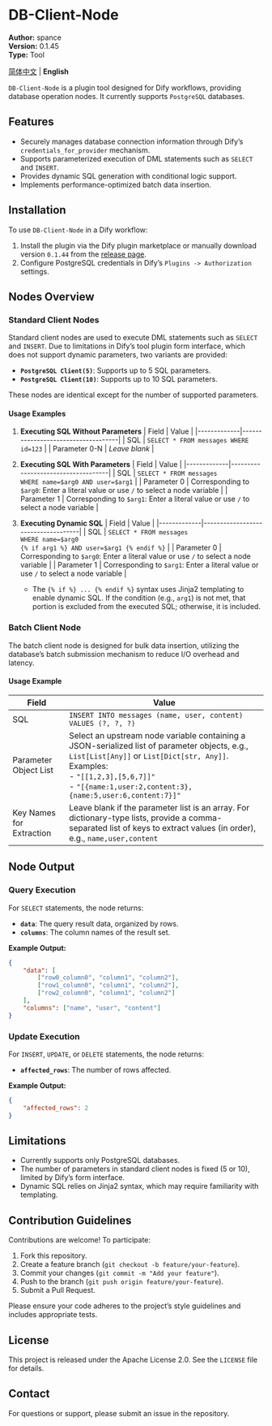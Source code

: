 # DB-Client-Node

**Author:** spance  
**Version:** 0.1.45  
**Type:** Tool  

[简体中文](./README_CN.md) | **English**

`DB-Client-Node` is a plugin tool designed for Dify workflows, providing database operation nodes. It currently supports `PostgreSQL` databases.

## Features
- Securely manages database connection information through Dify’s `credentials_for_provider` mechanism.
- Supports parameterized execution of DML statements such as `SELECT` and `INSERT`.
- Provides dynamic SQL generation with conditional logic support.
- Implements performance-optimized batch data insertion.

## Installation
To use `DB-Client-Node` in a Dify workflow:
1. Install the plugin via the Dify plugin marketplace or manually download version `0.1.44` from the [release page](#).
2. Configure PostgreSQL credentials in Dify’s `Plugins -> Authorization` settings.

## Nodes Overview

### Standard Client Nodes
Standard client nodes are used to execute DML statements such as `SELECT` and `INSERT`. Due to limitations in Dify’s tool plugin form interface, which does not support dynamic parameters, two variants are provided:
- **`PostgreSQL Client(5)`**: Supports up to 5 SQL parameters.
- **`PostgreSQL Client(10)`**: Supports up to 10 SQL parameters.

These nodes are identical except for the number of supported parameters.

#### Usage Examples

1. **Executing SQL Without Parameters**
   | Field       | Value                              |
   |-------------|------------------------------------|
   | SQL         | `SELECT * FROM messages WHERE id=123` |
   | Parameter 0-N | *Leave blank*                    |

2. **Executing SQL With Parameters**
   | Field       | Value                              |
   |-------------|------------------------------------|
   | SQL         | `SELECT * FROM messages ` <br/> `WHERE name=$arg0 AND user=$arg1` |
   | Parameter 0 | Corresponding to `$arg0`: Enter a literal value or use `/` to select a node variable |
   | Parameter 1 | Corresponding to `$arg1`: Enter a literal value or use `/` to select a node variable |

3. **Executing Dynamic SQL**
   | Field       | Value                              |
   |-------------|------------------------------------|
   | SQL         | `SELECT * FROM messages ` <br/> `WHERE name=$arg0` <br/> `{% if arg1 %} AND user=$arg1 {% endif %}` |
   | Parameter 0 | Corresponding to `$arg0`: Enter a literal value or use `/` to select a node variable |
   | Parameter 1 | Corresponding to `$arg1`: Enter a literal value or use `/` to select a node variable |

   - The `{% if %} ... {% endif %}` syntax uses Jinja2 templating to enable dynamic SQL. If the condition (e.g., `arg1`) is not met, that portion is excluded from the executed SQL; otherwise, it is included.

### Batch Client Node
The batch client node is designed for bulk data insertion, utilizing the database’s batch submission mechanism to reduce I/O overhead and latency.

#### Usage Example
| Field             | Value                              |
|-------------------|------------------------------------|
| SQL               | `INSERT INTO messages (name, user, content) ` <br/> `VALUES (?, ?, ?)` |
| Parameter Object List | Select an upstream node variable containing a JSON-serialized list of parameter objects, e.g., `List[List[Any]]` or `List[Dict[str, Any]]`. Examples: <br/> - `"[[1,2,3],[5,6,7]]"` <br/> - `"[{name:1,user:2,content:3},{name:5,user:6,content:7}]"` |
| Key Names for Extraction | Leave blank if the parameter list is an array. For dictionary-type lists, provide a comma-separated list of keys to extract values (in order), e.g., `name,user,content` |

## Node Output

### Query Execution
For `SELECT` statements, the node returns:
- **`data`**: The query result data, organized by rows.
- **`columns`**: The column names of the result set.

**Example Output:**
```json
{
    "data": [
        ["row0_column0", "column1", "column2"],
        ["row1_column0", "column1", "column2"],
        ["row2_column0", "column1", "column2"]
    ],
    "columns": ["name", "user", "content"]
}
```

### Update Execution
For `INSERT`, `UPDATE`, or `DELETE` statements, the node returns:
- **`affected_rows`**: The number of rows affected.

**Example Output:**
```json
{
    "affected_rows": 2
}
```

## Limitations
- Currently supports only PostgreSQL databases.
- The number of parameters in standard client nodes is fixed (5 or 10), limited by Dify’s form interface.
- Dynamic SQL relies on Jinja2 syntax, which may require familiarity with templating.

## Contribution Guidelines
Contributions are welcome! To participate:
1. Fork this repository.
2. Create a feature branch (`git checkout -b feature/your-feature`).
3. Commit your changes (`git commit -m "Add your feature"`).
4. Push to the branch (`git push origin feature/your-feature`).
5. Submit a Pull Request.

Please ensure your code adheres to the project’s style guidelines and includes appropriate tests.

## License
This project is released under the Apache License 2.0. See the `LICENSE` file for details.

## Contact
For questions or support, please submit an issue in the repository.
